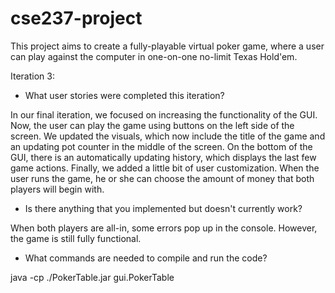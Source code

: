 # cse237-project
This project aims to create a fully-playable virtual poker game, where a user can play against the computer in one-on-one no-limit Texas Hold'em.

Iteration 3:

- What user stories were completed this iteration?

In our final iteration, we focused on increasing the functionality of the GUI. Now, the user can play the game using buttons on the left side of the screen. We updated the visuals, which now include the title of the game and an updating pot counter in the middle of the screen. On the bottom of the GUI, there is an automatically updating history, which displays the last few game actions. Finally, we added a little bit of user customization. When the user runs the game, he or she can choose the amount of money that both players will begin with. 

- Is there anything that you implemented but doesn't currently work?

When both players are all-in, some errors pop up in the console. However, the game is still fully functional. 

- What commands are needed to compile and run the code?

java -cp ./PokerTable.jar gui.PokerTable
